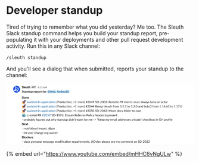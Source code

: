 # Developer standup

Tired of trying to remember what you did yesterday? Me too. The Sleuth Slack standup command helps you build your standup report, pre-populating it with your deployments and other pull request development activity. Run this in any Slack channel:

```text
/sleuth standup
```

And you'll see a dialog that when submitted, reports your standup to the channel:

![](../.gitbook/assets/slack-or-dev-or-sleuth-2021-02-04-13-19-47.png)

{% embed url="https://www.youtube.com/embed/mHHC6vNgULw" %}



